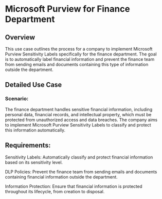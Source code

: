 # Microsoft Purview for Finance Department 

## Overview 

This use case outlines the process for a company to implement Microsoft Purview Sensitivity Labels specifically for the finance department. The goal is to automatically label financial information and prevent the finance team from sending emails and documents containing this type of information outside the department. 

## Detailed Use Case 

### Scenario: 
The finance department handles sensitive financial information, including personal data, financial records, and intellectual property, which must be protected from unauthorized access and data breaches. The company aims to implement Microsoft Purview Sensitivity Labels to classify and protect this information automatically. 

## Requirements: 

Sensitivity Labels: Automatically classify and protect financial information based on its sensitivity level. 

DLP Policies: Prevent the finance team from sending emails and documents containing financial information outside the department. 

Information Protection: Ensure that financial information is protected throughout its lifecycle, from creation to disposal. 
